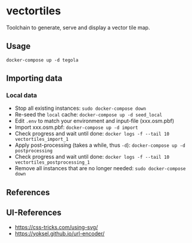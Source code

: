 # vectortiles
Toolchain to generate, serve and display a vector tile map.

## Usage

`docker-compose up -d tegola`

## Importing data

### Local data

* Stop all existing instances: `sudo docker-compose down`
* Re-seed the `local` cache: `docker-compose up -d seed_local`
* Edit `.env` to match your environment and input-file (xxx.osm.pbf)
* Import xxx.osm.pbf: `docker-compose up -d import`
* Check progress and wait until done: `docker logs -f --tail 10 vectortiles_import_1`
* Apply post-processing (takes a while, thus `-d`): `docker-compose up -d postprocessing`
* Check progress and wait until done: `docker logs -f --tail 10 vectortiles_postprocessing_1`
* Remove all instances that are no longer needed: `sudo docker-compose down`

## References


## UI-References

- https://css-tricks.com/using-svg/
- https://yoksel.github.io/url-encoder/
